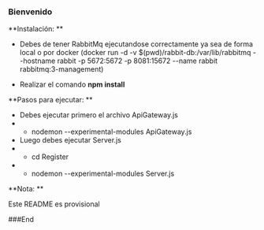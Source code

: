 ### Bienvenido

**Instalación: **

- Debes de tener RabbitMq ejecutandose correctamente ya sea de forma local o por docker (docker run -d -v $(pwd)/rabbit-db:/var/lib/rabbitmq --hostname rabbit -p 5672:5672 -p 8081:15672 --name rabbit rabbitmq:3-management)

- Realizar el comando **npm install**

**Pasos para ejecutar: **

- Debes ejecutar primero el archivo ApiGateway.js
- - nodemon --experimental-modules ApiGateway.js
- Luego debes ejecutar Server.js
- - cd Register
- - nodemon --experimental-modules Server.js

**Nota: **

Este README es provisional

###End